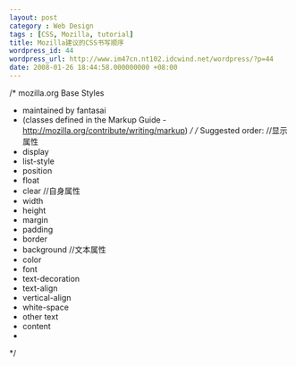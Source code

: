 ```yaml
---
layout: post
category : Web Design
tags : [CSS, Mozilla, tutorial]
title: Mozilla建议的CSS书写顺序
wordpress_id: 44
wordpress_url: http://www.im47cn.nt102.idcwind.net/wordpress/?p=44
date: 2008-01-26 18:44:58.000000000 +08:00
---
```

/* mozilla.org Base Styles
* maintained by fantasai
* (classes defined in the Markup Guide - http://mozilla.org/contribute/writing/markup)
*/
/* Suggested order:
//显示属性
* display
* list-style
* position
* float
* clear
//自身属性
* width
* height
* margin
* padding
* border
* background
//文本属性
* color
* font
* text-decoration
* text-align
* vertical-align
* white-space
* other text
* content
*
*/
